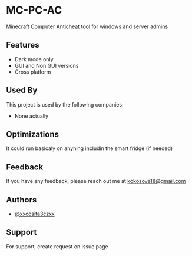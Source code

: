 # MC-PC-AC

Minecraft Computer Anticheat tool for windows and server admins

## Features

- Dark mode only
- GUI and Non GUI versions
- Cross platform


## Used By

This project is used by the following companies:

- None actually


## Optimizations

It could run basicaly on anyhing includin the smart fridge (if needed)


## Feedback

If you have any feedback, please reach out me at kokosove18@gmail.com


## Authors

- [@xxcosita3czxx](https://www.github.com/xxcosita3cz)


## Support

For support, create request on issue page

